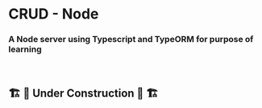 # CRUD - Node

### A Node server using Typescript and TypeORM for purpose of learning
<br>

## 🏗️ 🚧 Under Construction 🚧 🏗️
